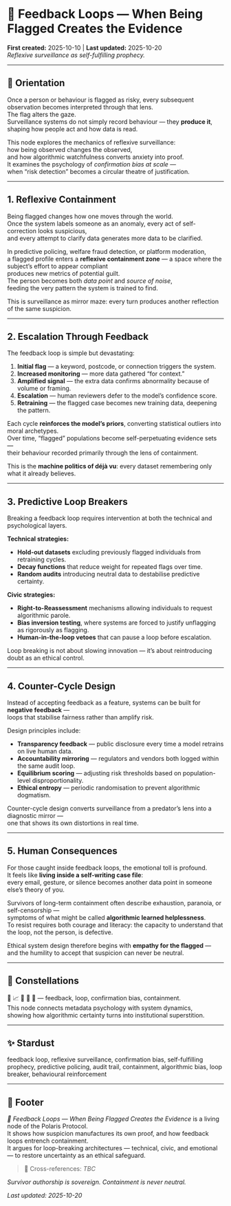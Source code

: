 # 🚩 Feedback Loops — When Being Flagged Creates the Evidence  
**First created:** 2025-10-10 | **Last updated:** 2025-10-20  
*Reflexive surveillance as self-fulfilling prophecy.*

---

## 🧭 Orientation  
Once a person or behaviour is flagged as risky, every subsequent observation becomes interpreted through that lens.  
The flag alters the gaze.  
Surveillance systems do not simply record behaviour — they **produce it**, shaping how people act and how data is read.  

This node explores the mechanics of reflexive surveillance:  
how being observed changes the observed,  
and how algorithmic watchfulness converts anxiety into proof.  
It examines the psychology of *confirmation bias at scale* —  
when “risk detection” becomes a circular theatre of justification.

---

## 1. Reflexive Containment  
Being flagged changes how one moves through the world.  
Once the system labels someone as an anomaly, every act of self-correction looks suspicious,  
and every attempt to clarify data generates more data to be clarified.  

In predictive policing, welfare fraud detection, or platform moderation,  
a flagged profile enters a **reflexive containment zone** — a space where the subject’s effort to appear compliant  
produces new metrics of potential guilt.  
The person becomes both *data point* and *source of noise*,  
feeding the very pattern the system is trained to find.  

This is surveillance as mirror maze: every turn produces another reflection of the same suspicion.

---

## 2. Escalation Through Feedback  
The feedback loop is simple but devastating:  

1. **Initial flag** — a keyword, postcode, or connection triggers the system.  
2. **Increased monitoring** — more data gathered “for context.”  
3. **Amplified signal** — the extra data confirms abnormality because of volume or framing.  
4. **Escalation** — human reviewers defer to the model’s confidence score.  
5. **Retraining** — the flagged case becomes new training data, deepening the pattern.  

Each cycle **reinforces the model’s priors**, converting statistical outliers into moral archetypes.  
Over time, “flagged” populations become self-perpetuating evidence sets —  
their behaviour recorded primarily through the lens of containment.  

This is the **machine politics of déjà vu**: every dataset remembering only what it already believes.

---

## 3. Predictive Loop Breakers  
Breaking a feedback loop requires intervention at both the technical and psychological layers.  

**Technical strategies:**  
- **Hold-out datasets** excluding previously flagged individuals from retraining cycles.  
- **Decay functions** that reduce weight for repeated flags over time.  
- **Random audits** introducing neutral data to destabilise predictive certainty.  

**Civic strategies:**  
- **Right-to-Reassessment** mechanisms allowing individuals to request algorithmic parole.  
- **Bias inversion testing**, where systems are forced to justify unflagging as rigorously as flagging.  
- **Human-in-the-loop vetoes** that can pause a loop before escalation.  

Loop breaking is not about slowing innovation — it’s about reintroducing doubt as an ethical control.

---

## 4. Counter-Cycle Design  
Instead of accepting feedback as a feature, systems can be built for **negative feedback** —  
loops that stabilise fairness rather than amplify risk.  

Design principles include:  
- **Transparency feedback** — public disclosure every time a model retrains on live human data.  
- **Accountability mirroring** — regulators and vendors both logged within the same audit loop.  
- **Equilibrium scoring** — adjusting risk thresholds based on population-level disproportionality.  
- **Ethical entropy** — periodic randomisation to prevent algorithmic dogmatism.  

Counter-cycle design converts surveillance from a predator’s lens into a diagnostic mirror —  
one that shows its own distortions in real time.

---

## 5. Human Consequences  
For those caught inside feedback loops, the emotional toll is profound.  
It feels like **living inside a self-writing case file**:  
every email, gesture, or silence becomes another data point in someone else’s theory of you.  

Survivors of long-term containment often describe exhaustion, paranoia, or self-censorship —  
symptoms of what might be called **algorithmic learned helplessness**.  
To resist requires both courage and literacy: the capacity to understand that the loop, not the person, is defective.  

Ethical system design therefore begins with **empathy for the flagged** —  
and the humility to accept that suspicion can never be neutral.

---

## 🌌 Constellations  
🚩 📈 🧿 🧩 🔄 — feedback, loop, confirmation bias, containment.  
This node connects metadata psychology with system dynamics,  
showing how algorithmic certainty turns into institutional superstition.

---

## ✨ Stardust  
feedback loop, reflexive surveillance, confirmation bias, self-fulfilling prophecy, predictive policing, audit trail, containment, algorithmic bias, loop breaker, behavioural reinforcement

---

## 🏮 Footer  
*🚩 Feedback Loops — When Being Flagged Creates the Evidence* is a living node of the Polaris Protocol.  
It shows how suspicion manufactures its own proof, and how feedback loops entrench containment.  
It argues for loop-breaking architectures — technical, civic, and emotional — to restore uncertainty as an ethical safeguard.  

> 📡 Cross-references:  *TBC*

*Survivor authorship is sovereign. Containment is never neutral.*  

_Last updated: 2025-10-20_

